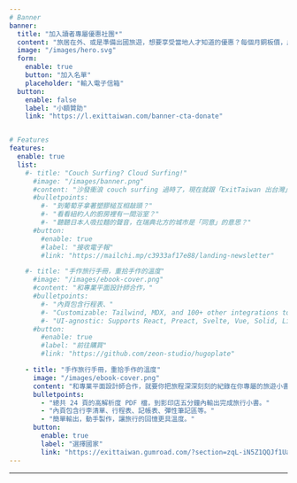 ```yaml
---
# Banner
banner:
  title: "加入讀者專屬優惠社團*"
  content: "旅居在外、或是準備出國旅遊，想要享受當地人才知道的優惠？每個月銅板價，成為 ExitTaiwan 會員，挖掘專屬於你的讀者優惠！ *將於 25 年夏季起開放加入"
  image: "/images/hero.svg"
  form:
    enable: true
    button: "加入名單"
    placeholder: "輸入電子信箱"
  button:
    enable: false
    label: "小額贊助"
    link: "https://l.exittaiwan.com/banner-cta-donate"


# Features
features:
  enable: true
  list:
    #- title: "Couch Surfing? Cloud Surfing!"
      #image: "/images/banner.png"
      #content: "沙發衝浪 couch surfing 過時了，現在就跟「ExitTaiwan 出台灣」一起雲端衝浪 cloud surfing！"
      #bulletpoints:
        #- "到葡萄牙拿著塑膠槌互相敲頭？"
        #- "看看紐約人的廚房裡有一間浴室？"
        #- "聽聽日本人吸拉麵的聲音，在瑞典北方的城市是「同意」的意思？"
      #button:
        #enable: true
        #label: "接收電子報"
        #link: "https://mailchi.mp/c3933af17e88/landing-newsletter"

    #- title: "手作旅行手冊，重拾手作的溫度"
      #image: "/images/ebook-cover.png"
      #content: "和專業平面設計師合作，"
      #bulletpoints:
        #- "內頁包含行程表、"
        #- "Customizable: Tailwind, MDX, and 100+ other integrations to choose from."
        #- "UI-agnostic: Supports React, Preact, Svelte, Vue, Solid, Lit and more."
      #button:
        #enable: true
        #label: "前往購買"
        #link: "https://github.com/zeon-studio/hugoplate"

    - title: "手作旅行手冊，重拾手作的溫度"
      image: "/images/ebook-cover.png"
      content: "和專業平面設計師合作，就要你把旅程深深刻刻的紀錄在你專屬的旅遊小書裡。"
      bulletpoints:
        - "總共 24 頁的高解析度 PDF 檔，到影印店五分鐘內輸出完成旅行小書。"
        - "內頁包含行李清單、行程表、記帳表、彈性筆記區等。"
        - "簡單輸出，動手製作，讓旅行的回憶更具溫度。"
      button:
        enable: true
        label: "選擇國家"
        link: "https://exittaiwan.gumroad.com/?section=zqL-iN5Z1QQJf1UamLxTVQ==#zqL-iN5Z1QQJf1UamLxTVQ=="
---
```



---
